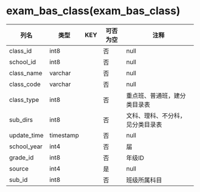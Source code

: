 # exam_bas_class(exam_bas_class)
| 列名   | 类型   | KEY  | 可否为空 | 注释   |
| ---- | ---- | ---- | ---- | ---- |
|class_id|int8||否|null|
|school_id|int8||否|null|
|class_name|varchar||否|null|
|class_code|varchar||否|null|
|class_type|int8||否|重点班、普通班，建分类目录表|
|sub_dirs|int8||否|文科、理科、不分科，见分类目录表|
|update_time|timestamp||否|null|
|school_year|int4||否|届|
|grade_id|int8||否|年级ID|
|source|int4||是|null|
|sub_id|int8||否|班级所属科目|
